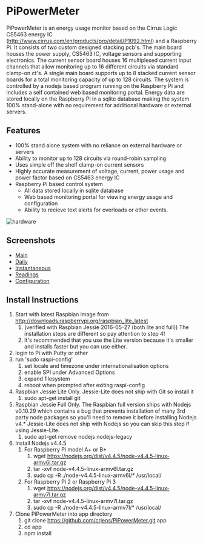 PiPowerMeter
=====

PiPowerMeter is an energy usage monitor based on the Cirrus Logic CS5463 energy IC (http://www.cirrus.com/en/products/pro/detail/P1092.html) and a Raspberry Pi.  It consists of two custom designed stacking pcb's.  The main board houses the power supply, CS5463 IC, voltage sensors and supporting electronics.  The current sensor board houses 16 multiplexed current input channels that allow monitoring up to 16 different circuits via standard clamp-on ct's.  A single main board supports up to 8 stacked current sensor boards for a total monitoring capacity of up to 128 circuits.
The system is controlled by a nodejs based program running on the Raspberry Pi and includes a self contained web based monitoring portal.  Energy data are stored locally on the Raspberry Pi in a sqlite database making the system 100% stand-alone with no requirement for additional hardware or external servers.



Features
--------
 - 100% stand alone system with no reliance on external hardware or servers
 - Ability to monitor up to 128 circuits via round-robin sampling
 - Uses simple off the shelf clamp-on current sensors
 - Highly accurate measurement of voltage, current, power usage and power factor based on CS5463 energy IC
 - Raspberry Pi based control system
   * All data stored locally in sqlite database
   * Web based monitoring portal for viewing energy usage and configuration
   * Ability to recieve text alerts for overloads or other events.
 

 ![hardware](https://raw.githubusercontent.com/crjens/PiPowerMeter/master/Documentation/DSC_0009.jpg)

Screenshots
-----------
- [Main](https://raw.githubusercontent.com/crjens/PiPowerMeter/master/Documentation/main.png)
- [Daily](https://raw.githubusercontent.com/crjens/PiPowerMeter/master/Documentation/graph.png)
- [Instantaneous](https://raw.githubusercontent.com/crjens/PiPowerMeter/master/Documentation/instant.png)
- [Readings](https://raw.githubusercontent.com/crjens/PiPowerMeter/master/Documentation/readings.png)
- [Configuration](https://raw.githubusercontent.com/crjens/PiPowerMeter/master/Documentation/config.png)



Install Instructions
--------------------
1. Start with latest Raspbian image from http://downloads.raspberrypi.org/raspbian_lite_latest
	1. (verified with Raspbian Jessie 2016-05-27 (both lite and full))  The installation steps are different so pay attention to step 4!
	2. It's recommended that you use the Lite version because it's smaller and installs faster but you can use either.
2. login to Pi with Putty or other 
3. run 'sudo raspi-config' 
	1. set locale and timezone under internationalisation options
	2. enable SPI under Advanced Options
	3. expand filesystem
	4. reboot when prompted after exiting raspi-config
4. Raspbian Jessie Lite Only.  Jessie-Lite does not ship with Git so install it
	1. sudo apt-get install git
5. Raspbian Jessie Full Only.  The Raspbian full version ships with Nodejs v0.10.29 which contains a bug that prevents installation of many 3rd party node packages so you'll need to remove it before installing Nodejs v4.*  Jessie-Lite does not ship with Nodejs so you can skip this step if using Jessie-Lite.
	1. sudo apt-get remove nodejs nodejs-legacy
6. Install Nodejs v4.4.5
	1. For Raspberry Pi model A+ or B+
		1. wget https://nodejs.org/dist/v4.4.5/node-v4.4.5-linux-armv6l.tar.gz 
		2. tar -xvf node-v4.4.5-linux-armv6l.tar.gz 
		3. sudo cp -R ./node-v4.4.5-linux-armv6l/* /usr/local/
	2. For Raspberry Pi 2 or Raspberry Pi 3
		1. wget https://nodejs.org/dist/v4.4.5/node-v4.4.5-linux-armv7l.tar.gz 
		2. tar -xvf node-v4.4.5-linux-armv7l.tar.gz 
		3. sudo cp -R ./node-v4.4.5-linux-armv7l/* /usr/local/
7. Clone PiPowerMeter into app directory
	1. git clone https://github.com/crjens/PiPowerMeter.git app
	2. cd app
	3. npm install


